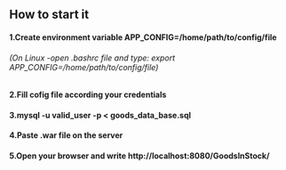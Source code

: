 ##                                How to start it
             
####       1.Create environment variable APP_CONFIG=/home/path/to/config/file
######       (On Linux -open .bashrc file and type: export APP_CONFIG=/home/path/to/config/file)
####       2.Fill cofig file according your credentials 
####       3.mysql -u valid_user -p < goods_data_base.sql
####       4.Paste  .war file on the server
####       5.Open your browser and write http://localhost:8080/GoodsInStock/  
                            

